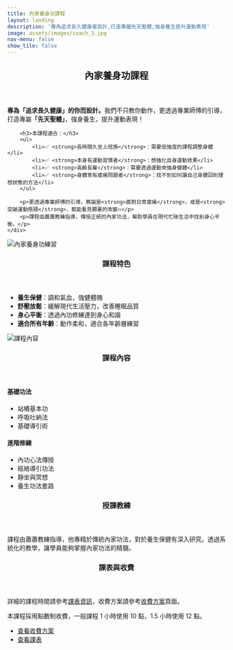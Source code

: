 ```yaml
---
title: 內家養身功課程
layout: landing
description: '專為追求長久健康者設計,打造專屬先天聖體,強身養生提升運動表現'
image: assets/images/coach_3.jpg
nav-menu: false
show_tile: false
---
```


<!-- Main -->
<div id="main">

<!-- One -->
<section id="one">
	<div class="inner">
		<header class="major">
			<h2>內家養身功課程</h2>
		</header>
		<p><strong>專為「追求長久健康」的你而設計。</strong>我們不只教你動作，更透過專業師傅的引導，打造專屬<strong>「先天聖體」</strong>，強身養生，提升運動表現！</p>

		<h3>本課程適合：</h3>
		<ul>
			<li>✅ <strong>長時間久坐上班族</strong>：需要低強度的課程調整身體</li>
			<li>✅ <strong>本身有運動習慣者</strong>：想強化自身運動效果</li>
			<li>✅ <strong>高齡長輩</strong>：需要透過運動來強身健體</li>
			<li>✅ <strong>身體常有痠痛問題者</strong>：找不到如何讓自己身體回到理想狀態的方法</li>
		</ul>

		<p>更透過專業師傅的引導，無論是<strong>面對日常痠痛</strong>，或是<strong>突破運動瓶頸</strong>，都能看見顯著的改變🔥</p>
		<p>課程由蕭蕭教練指導，傳授正統的內家功法，幫助學員在現代忙碌生活中找到身心平衡。</p>
	</div>
</section>

<!-- Two -->
<section id="two" class="spotlights">
	<section>
		<div class="image">
			<img src="{% link assets/images/coach_3.jpg %}" alt="內家養身功練習" data-position="center center" />
		</div>
		<div class="content">
			<div class="inner">
				<header class="major">
					<h3>課程特色</h3>
				</header>
				<ul>
					<li><strong>養生保健</strong>：調和氣血，強健體魄</li>
					<li><strong>舒壓放鬆</strong>：緩解現代生活壓力，改善睡眠品質</li>
					<li><strong>身心平衡</strong>：透過內功修練達到身心和諧</li>
					<li><strong>適合所有年齡</strong>：動作柔和，適合各年齡層練習</li>
				</ul>
			</div>
		</div>
	</section>
	<section>
		<div class="image">
			<img src="{% link assets/images/coach_3.jpg %}" alt="課程內容" data-position="top center" />
		</div>
		<div class="content">
			<div class="inner">
				<header class="major">
					<h3>課程內容</h3>
				</header>
				<h4>基礎功法</h4>
				<ul>
					<li>站樁基本功</li>
					<li>呼吸吐納法</li>
					<li>基礎導引術</li>
				</ul>
				<h4>進階修練</h4>
				<ul>
					<li>內功心法傳授</li>
					<li>經絡導引功法</li>
					<li>靜坐與冥想</li>
					<li>養生功法套路</li>
				</ul>
			</div>
		</div>
	</section>
</section>

<!-- Three -->
<section id="three">
	<div class="inner">
		<header class="major">
			<h3>授課教練</h3>
		</header>
		<p>課程由蕭蕭教練指導，他專精於傳統內家功法，對於養生保健有深入研究。透過系統化的教學，讓學員能夠掌握內家功法的精髓。</p>
	</div>
</section>

<!-- Four -->
<section id="four">
	<div class="inner">
		<header class="major">
			<h3>課表與收費</h3>
		</header>
		<p>詳細的課程時間請參考<a href="{% link schedule.md %}">課表資訊</a>，收費方案請參考<a href="{% link pricing.md %}">收費方案</a>頁面。</p>
		<p>本課程採用點數制收費，一般課程 1 小時使用 10 點，1.5 小時使用 12 點。</p>
		<ul class="actions">
			<li><a href="{% link pricing.md %}" class="button">查看收費方案</a></li>
			<li><a href="{% link schedule.md %}" class="button">查看課表</a></li>
		</ul>
	</div>
</section>

</div>
